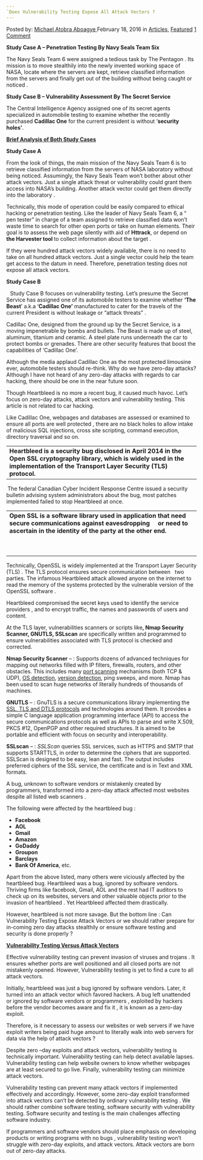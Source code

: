 ```yaml
---
`Does Vulnerability Testing Expose All Attack Vectors ?
---
```

<article class="post-listing post-13268 post type-post status-publish format-standard has-post-thumbnail hentry category-deepdot-news tag-attack tag-expose tag-testing tag-vectors tag-vulnerability">
    <div class="post-inner">
    <p class="post-meta">
    <span>Posted by: <a href="https://www.deepdotweb.com/author/michaelatobraaboagye/" title="">Michael Atobra Aboagye </a></span>
    <span>February 18, 2016</span>
    <span>in <a href="https://www.deepdotweb.com/category/articles/" rel="category tag">Articles</a>, <a href="https://www.deepdotweb.com/category/deepdot-news/" rel="category tag">Featured</a></span>
    <span><a href="https://www.deepdotweb.com/2016/02/18/does-vulnerability-testing-expose-all-attack-vectors/#comments">1 Comment</a></span>
    </p>
    <div class="clear"></div>
    <div class="entry">
    <p><strong>Study Case A &#8211; Penetration Testing By Navy Seals Team Six</strong></p>
    <p>The Navy Seals Team 6 were assigned a tedious task by The Pentagon . Its mission is to move stealthily into the newly invented working space of NASA, locate where the servers are kept, retrieve classified information from the servers and finally get out of the building without being caught or noticed .</p>
    <p><strong>Study Case B &#8211; Vulnerability Assessment By The Secret Service</strong></p>
    <p>The Central Intelligence Agency assigned one of its secret agents specialized in automobile testing to examine whether the recently purchased <strong>Cadillac One</strong> for the current president is without ‘<strong>security holes’</strong>.</p>
    <p><strong><u>Brief Analysis of Both Study Cases</u></strong></p>
    <p><strong>Study Case A</strong></p>
    <p>From the look of things, the main mission of the Navy Seals Team 6 is to retrieve classified information from the servers of NASA laboratory without being noticed. Assumingly, the Navy Seals Team won’t bother about other attack vectors. Just a single attack threat or vulnerability could grant them access into NASA’s building. Another attack vector could get them directly into the laboratory .</p>
    <p>Technically, this mode of operation could be easily compared to ethical hacking or penetration testing. Like the leader of Navy Seals Team 6, a “ pen tester” in charge of a team assigned to retrieve classified data won’t waste time to search for other open ports or take on human elements. Their goal is to assess the web page silently with aid of <strong>Httrack</strong>, or depend on <strong>the Harvester tool </strong>to collect information about the target .</p>
    <p>If they were hundred attack vectors widely available, there is no need to take on all hundred attack vectors. Just a single vector could help the team get access to the datum in need. Therefore, penetration testing does not expose all attack vectors.</p>
    <p><strong>Study Case B    </strong></p>
    <p><strong>   </strong>Study Case B focuses on vulnerability testing. Let’s presume the Secret Service has assigned one of its automobile testers to examine whether <strong>‘The Beast</strong>’ a.k.a ‘<strong>Cadillac One’</strong> manufactured to cater for the travels of the current President is without leakage or “attack threats” .</p>
    <p>Cadillac One, designed from the ground up by the Secret Service, is a moving impenetrable by bombs and bullets. The Beast is made up of steel, aluminum, titanium and ceramic. A steel plate runs underneath the car to protect bombs or grenades. There are other security features that boost the capabilities of ‘Cadillac One’.</p>
    <p>Although the media applaud Cadillac One as the most protected limousine ever, automobile testers should re-think. Why do we have zero-day attacks? Although I have not heard of any zero-day attacks with regards to car hacking, there should be one in the near future soon.</p>
    <p>Though Heartbleed is no more a recent bug, it caused much havoc. Let’s focus on zero-day attacks, attack vectors and vulnerability testing. This article is not related to car hacking.</p>
    <p>Like Cadillac One, webpages and databases are assessed or examined to ensure all ports are well protected , there are no black holes to allow intake of malicious SQL injections, cross site scripting, command execution, directory traversal and so on.</p>
    <table width="100%">
    <tbody>
    <tr>
    <td><strong>Heartbleed is a security bug disclosed in April 2014 in the Open SSL cryptography library, which is widely used in the implementation of the Transport Layer Security (TLS) protocol. </strong></td>
    </tr>
    </tbody>
    </table>
    <p><strong> </strong>The federal Canadian Cyber Incident Response Centre issued a security bulletin advising system administrators about the bug, most patches implemented failed to stop Heartbleed at once.</p>
    <table width="100%">
    <tbody>
    <tr>
    <td><strong>Open SSL is a software library used in application that need secure communications against eavesdropping     or need to ascertain in the identity of the party at the other end. </strong></p>
    <p>&nbsp;</td>
    </tr>
    </tbody>
    </table>
    <p>Technically, OpenSSL is widely implemented at the Transport Layer Security (TLS) . The TLS protocol ensures secure communication between   two parties. The infamous Heartbleed attack allowed anyone on the internet to read the memory of the systems protected by the vulnerable version of the OpenSSL software .</p>
    <p>Heartbleed compromised the secret keys used to identify the service providers , and to encrypt traffic, the names and passwords of users and content.</p>
    <p>At the TLS layer, vulnerabilities scanners or scripts like<strong>, Nmap Security Scanner, GNUTLS, SSLscan</strong> are specifically written and programmed to ensure vulnerabilities associated with TLS protocol is checked and corrected.</p>
    <p><strong>Nmap Security Scanner</strong> &#8211; : Supports dozens of advanced techniques for mapping out networks filled with IP filters, firewalls, routers, and other obstacles. This includes many <a href="https://nmap.org/book/man-port-scanning-techniques.html">port scanning</a> mechanisms (both TCP &amp; UDP), <a href="https://nmap.org/book/osdetect.html">OS detection</a>, <a href="https://nmap.org/book/vscan.html">version detection</a>, ping sweeps, and more. Nmap has been used to scan huge networks of literally hundreds of thousands of machines.</p>
    <p><strong>GNUTLS</strong> &#8211; : GnuTLS is a secure communications library implementing the <a href="http://datatracker.ietf.org/wg/tls/charter/">SSL, TLS and DTLS protocols</a> and technologies around them. It provides a simple C language application programming interface (API) to access the secure communications protocols as well as APIs to parse and write X.509, PKCS #12, OpenPGP and other required structures. It is aimed to be portable and efficient with focus on security and interoperability.</p>
    <p><strong>SSLscan</strong> &#8211; : <em>SSLScan</em> queries SSL services, such as HTTPS and SMTP that supports STARTTLS, in order to determine the ciphers that are supported. SSLScan is designed to be easy, lean and fast. The output includes preferred ciphers of the SSL service, the certificate and is in Text and XML formats.</p>
    <p>A bug, unknown to software vendors or mistakenly created by programmers, transformed into a zero-day attack affected most websites despite all listed web scanners .</p>
    <p>The following were affected by the heartbleed bug :</p>
    <ul>
    <li><strong>Facebook   </strong></li>
    <li><strong>AOL</strong></li>
    <li><strong>Gmail</strong></li>
    <li><strong>Amazon </strong></li>
    <li><strong>GoDaddy</strong></li>
    <li><strong>Groupon</strong></li>
    <li><strong>Barclays</strong></li>
    <li><strong>Bank Of America</strong>, etc.</li>
    </ul>
    <p>Apart from the above listed, many others were viciously affected by the heartbleed bug. Heartbleed was a bug, ignored by software vendors. Thriving firms like facebook, Gmail, AOL and the rest had IT auditors to check up on its websites, servers and other valuable objects prior to the invasion of heartbleed . Yet Heartbleed affected them drastically.</p>
    <p>However, heartbleed is not more savage. But the bottom line : Can Vulnerability Testing Expose Attack Vectors or we should rather prepare for in-coming zero day attacks stealthily or ensure software testing and security is done properly ?</p>
    <p><strong><u>Vulnerability Testing Versus Attack Vectors </u></strong></p>
    <p>Effective vulnerability testing can prevent invasion of viruses and trojans . It ensures whether ports are well positioned and all closed ports are not mistakenly opened. However, Vulnerability testing is yet to find a cure to all attack vectors.</p>
    <p>Initially, heartbleed was just a bug ignored by software vendors. Later, it turned into an attack vector which favored hackers. A bug left unattended or ignored by software vendors or programmers , exploited by hackers before the vendor becomes aware and fix it , it is known as a zero-day exploit.</p>
    <p>Therefore, is it necessary to assess our websites or web servers if we have exploit writers being paid huge amount to literally walk into web servers for data via the help of attack vectors ?</p>
    <p>Despite zero –day exploits and attack vectors, vulnerability testing is technically important. Vulnerability testing can help detect available lapses. Vulnerability testing can help website owners to know whether webpages are at least secured to go live. Finally, vulnerability testing can minimize attack vectors.</p>
    <p>Vulnerability testing can prevent many attack vectors if implemented effectively and accordingly. However, some zero-day exploit transformed into attack vectors can’t be detected by ordinary vulnerability testing . We should rather combine software testing, software security with vulnerability testing. Software security and testing is the main challenges affecting software industry.</p>
    <p>If programmers and software vendors should place emphasis on developing products or writing programs with no bugs , vulnerability testing won’t struggle with zero-day exploits, and attack vectors. Attack vectors are born out of zero-day attacks.</p>
    </div>
    <span style="display:none"><a href="https://www.deepdotweb.com/tag/attack/" rel="tag">attack</a> <a href="https://www.deepdotweb.com/tag/expose/" rel="tag">expose</a> <a href="https://www.deepdotweb.com/tag/testing/" rel="tag">testing</a> <a href="https://www.deepdotweb.com/tag/vectors/" rel="tag">vectors</a> <a href="https://www.deepdotweb.com/tag/vulnerability/" rel="tag">vulnerability</a></span> <span style="display:none" class="updated">2016-02-18</span>
    <div style="display:none" class="vcard author" itemprop="author" itemscope itemtype="http://schema.org/Person"><strong class="fn" itemprop="name"><a href="https://www.deepdotweb.com/author/michaelatobraaboagye/" title="Posts by Michael Atobra Aboagye" rel="author">Michael Atobra Aboagye</a></strong></div>
    </div>
</article>

